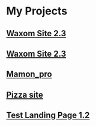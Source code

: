 # My Projects
## [Waxom Site 2.3](https://r0dionix.github.io "Click")
## [Waxom Site 2.3](https://r0dionix.github.io/projects/Waxom%20site%202.3/ "Click")
## [Mamon_pro](https://r0dionix.github.io/projects/mamon_pro/ "Click")
## [Pizza site](https://r0dionix.github.io/projects/Pizza%20Site/ "Click")
## [Test Landing Page 1.2](https://r0dionix.github.io/projects/Test_1_Landing_Page_1.2/ "Click")

